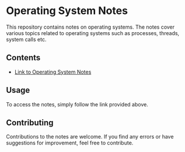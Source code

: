 # Operating System Notes

This repository contains notes on operating systems. The notes cover various topics related to operating systems such as processes, threads, system calls etc.

## Contents

- [Link to Operating System Notes](https://famous-anorak-19b.notion.site/OPERATING-SYSTEM-NOTES-c06adb9cd88449489daec1affba9f1f0)

## Usage

To access the notes, simply follow the link provided above.

## Contributing

Contributions to the notes are welcome. If you find any errors or have suggestions for improvement, feel free to contribute.


